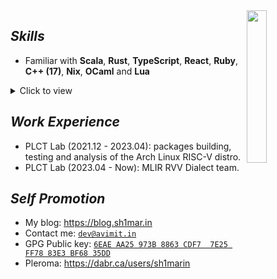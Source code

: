 <a href="https://github.com/Avimitin">
  <img width="25%" align="right" src="https://github-readme-stats.vercel.app/api/top-langs/?username=avimitin&langs_count=10&hide_progress=true&exclude_repo=sdwm&theme=tokyonight&hide=Makefile,HTML,CSS,Roff,M4,Rich%20Text%20Format" />
</a>

## ***Skills***

* Familiar with **Scala**, **Rust**, **TypeScript**, **React**, **Ruby**, **C++ (17)**, **Nix**, **OCaml** and **Lua**

<details>
    <summary markdown="span">Click to view</summary>

### My highlight projects

#### (Rust) [tg-maid](https://github.com/Avimitin/tg-maid)

A telegram bot that was used as my Rust playground. I applied all my skill I had learned into this project.
Such as a generic dispatchable task executor: <https://github.com/Avimitin/tg-maid/blob/master/src/event.rs#L56-L133>.

#### (Rust) [deepl-rs](https://github.com/Avimitin/deepl-rs.git)

A Rust DeepL API wrapper. In this project I used the Rust await syntax sugar to inline the HTTP request into async/await.

#### (TypeScript & Ruby) [uptime-collector](https://github.com/Avimitin/uptime-collector.git)

This is a lightweight CPU usage collector, using React as frontend and Ruby as backend.

#### (Lua) [nvim](https://github.com/Avimitin/nvim)

A structure and super fast neovim configuration that purely made with Lua.
I made so many optimization and customization to exploit the speed from LuaJIT.

#### (Scala/Chisel/Nix) [chipsalliance/t1](https://github.com/chipsalliance/t1.git)

I am an active maintainer for performance analyze, compile toolchain, build system, CI/CD infrastructure of the chipsalliance/t1 project.

#### [Arch Linux RISC-V](https://github.com/felixonmars/archriscv-packages/pulls?q=is%3Apr+author%3AAvimitin+sort%3Aupdated-desc+)

I was an active maintainer for Arch Linux RISC-V distro.

#### LLVM

Below is my contributions to LLVM.

  * [`[clang] set python3 as required build dependency`](https://reviews.llvm.org/D152418)
  * [`[mlir][doc] fix document link in Builtin Dialect document`](https://reviews.llvm.org/D152682)

---

Besides, I am also an active open source contributors: [my GitHub PRs](https://github.com/pulls?q=is%3Apr+author%3AAvimitin+archived%3Afalse+sort%3Aupdated-desc+).

</details>

## ***Work Experience***

  * PLCT Lab (2021.12 - 2023.04): packages building, testing and analysis of the Arch Linux RISC-V distro.
  * PLCT Lab (2023.04 - Now): MLIR RVV Dialect team.

## ***Self Promotion***

  * My blog: <https://blog.sh1mar.in>
  * Contact me: [`dev@avimit.in`](mailto:dev@avimit.in)
  * GPG Public key: [`6EAE AA25 973B 8863 CDF7  7E25 FF78 83E3 BF68 35DD`](https://github.com/Avimitin.gpg)
  * Pleroma: https://dabr.ca/users/sh1marin
